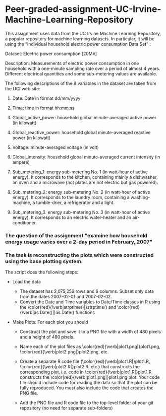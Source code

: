 # Peer-graded-assignment-UC-Irvine-Machine-Learning-Repository

This assignment uses data from the UC Irvine Machine Learning Repository, a popular repository for machine learning datasets. In particular, it will be using the “Individual household electric power consumption Data Set” :

Dataset: Electric power consumption [20Mb]

Description: Measurements of electric power consumption in one household with a one-minute sampling rate over a period of almost 4 years. Different electrical quantities and some sub-metering values are available.

The following descriptions of the 9 variables in the dataset are taken from the UCI web site:

1. Date: Date in format dd/mm/yyyy

2. Time: time in format hh:mm:ss

3. Global_active_power: household global minute-averaged active power (in kilowatt)

4. Global_reactive_power: household global minute-averaged reactive power (in kilowatt)

5. Voltage: minute-averaged voltage (in volt)

6. Global_intensity: household global minute-averaged current intensity (in ampere)

7. Sub_metering_1: energy sub-metering No. 1 (in watt-hour of active energy). It corresponds to the kitchen, containing mainly a dishwasher, an oven and a microwave (hot plates are not electric but gas powered).

8. Sub_metering_2: energy sub-metering No. 2 (in watt-hour of active energy). It corresponds to the laundry room, containing a washing-machine, a tumble-drier, a refrigerator and a light.

9. Sub_metering_3: energy sub-metering No. 3 (in watt-hour of active energy). It corresponds to an electric water-heater and an air-conditioner.


### The question of the assignment "examine how household energy usage varies over a 2-day period in February, 2007"
### The task is reconstructing the plots which were constructed using the base plotting system.
The script does the following steps:
- Load the data
    - The dataset has 2,075,259 rows and 9 columns. Subset only data from the dates 2007-02-01 and 2007-02-02.
    - Convert the Date and Time variables to Date/Time classes in R using the \color{red}{\verb|strptime()|}strptime()  and \color{red}{\verb|as.Date()|}as.Date() functions
- Make Plots: For each plot you should

    - Construct the plot and save it to a PNG file with a width of 480 pixels and a height of 480 pixels.

    - Name each of the plot files as \color{red}{\verb|plot1.png|}plot1.png, \color{red}{\verb|plot2.png|}plot2.png, etc.

    - Create a separate R code file (\color{red}{\verb|plot1.R|}plot1.R, \color{red}{\verb|plot2.R|}plot2.R, etc.) that constructs the corresponding plot, i.e. code      in \color{red}{\verb|plot1.R|}plot1.R constructs the \color{red}{\verb|plot1.png|}plot1.png plot. Your code file should include code for reading the data so        that the plot can be fully reproduced. You must also include the code that creates the PNG file.

    - Add the PNG file and R code file to the top-level folder of your git repository (no need for separate sub-folders)
